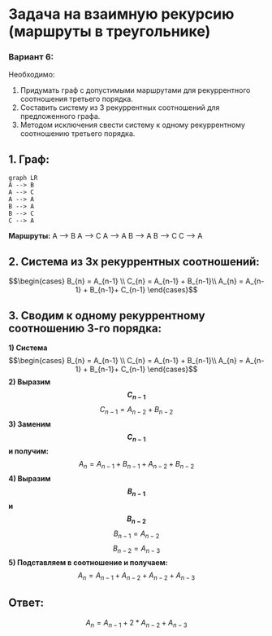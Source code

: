 # Задача на взаимную рекурсию (маршруты в треугольнике)
### Вариант 6:
Необходимо:
1. Придумать граф с допустимыми маршрутами для рекуррентного соотношения третьего порядка.
2. Составить систему из 3 рекуррентных соотношений для предложенного графа.
3. Методом исключения свести систему к одному рекуррентному соотношению третьего порядка.

## 1. Граф:
```mermaid
graph LR
A --> B
A --> C
A --> A
B --> A
B --> C
C --> A
```
**Маршруты:**
A --> B
A --> C
A --> A
B --> A
B --> C
C --> A
## 2. Система из 3х рекуррентных соотношений:
$$\begin{cases}
B_{n} = A_{n-1} \\
C_{n} = A_{n-1} + B_{n-1}\\
A_{n} = A_{n-1} + B_{n-1}+ C_{n-1} 
\end{cases}$$
## 3. Сводим к одному рекуррентному соотношению 3-го порядка:
**1) Система**
$$\begin{cases}
B_{n} = A_{n-1} \\
C_{n} = A_{n-1} + B_{n-1}\\
A_{n} = A_{n-1} + B_{n-1}+ C_{n-1} 
\end{cases}$$
**2) Выразим $$C_{n-1}$$**
$$C_{n-1} = A_{n-2} + B_{n-2}$$
**3) Заменим $$C_{n-1}$$ и получим:**
$$A_{n} = A_{n-1} + B_{n-1}+  A_{n-2} + B_{n-2}$$
**4) Выразим $$B_{n-1}$$ и $$B_{n-2}$$**
$$B_{n-1} = A_{n-2}$$
$$B_{n-2} = A_{n-3}$$
**5) Подставляем в соотношение и получаем:**
$$A_{n} = A_{n-1} + A_{n-2} +  A_{n-2} + A_{n-3}$$
## Ответ:
$$A_{n} = A_{n-1} + 2 * A_{n-2} + A_{n-3}$$